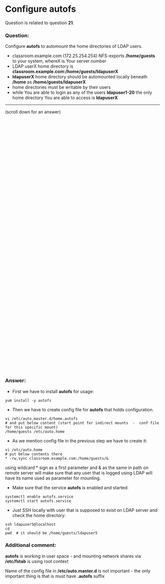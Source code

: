 # Configure autofs

Question is related to question **21**.

### Question:
Configure **autofs** to automount the home directories of LDAP users.
* classroom.example.com (172.25.254.254) NFS-exports **/home/guests** to your system, whereX is Your server number
* LDAP userX home directory is **classroom.example.com:/home/guests/ldapuserX**
* **ldapuserX** home directory should be automounted locally beneath **/home** as **/home/guests/ldapuserX**
* home directories must be writable by their users
* while You are able to login as any of the users **ldapuser1-20** the only home directory You are able to access is **ldapuserX**
 

***
(scroll down for an answer)

<br/><br/><br/><br/><br/><br/><br/><br/><br/><br/><br/><br/><br/><br/><br/><br/><br/><br/><br/><br/><br/><br/><br/><br/>
<br/><br/><br/><br/><br/><br/><br/><br/><br/><br/><br/><br/><br/><br/><br/><br/><br/><br/><br/><br/><br/><br/><br/><br/>

### Answer:

* First we have to install **autofs** for usage:

```
yum install -y autofs
```

* Then we have to create config file for **autofs** that holds configuration. 

```
vi /etc/auto.master.d/home.autofs
# and put below content (start point for indirect mounts  -  conf file for this specific mount)
/home/guests /etc/auto.home
```

* As we mention config file in the previous step we have to create it:

```
vi /etc/auto.home
# put below contents there
* -rw,sync classroom.example.com:/home/guests/&
```

using wildcard * sign as a first parameter and & as the same in path on remote server will make sure that any user that is logged 
using LDAP will have its name used as parameter for mounting.

* Make sure that the service **autofs** is enabled and started:

```
systemctl enable autofs.service
systemctl start autofs.service
```

* Just SSH locally with user that is supposed to exist on LDAP server and check the home directory:

```
ssh ldapuser5@localhost
cd
pwd  # it should be /home/guests/ldapuser5
```


### Additional comment:

**autofs** is working in user space - and mounting network shares via **/etc/fstab** is using root context

Name of the config file in **/etc/auto.master.d** is not important - the only important thing is that is must have **.autofs** suffix
